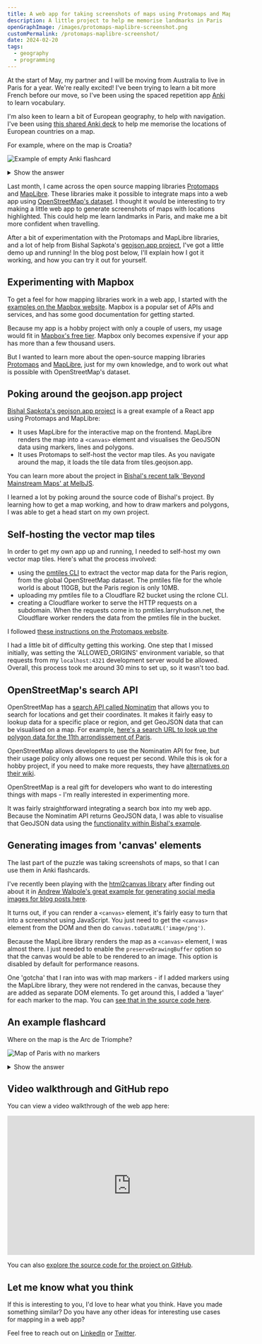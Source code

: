 ```yaml
---
title: A web app for taking screenshots of maps using Protomaps and MapLibre
description: A little project to help me memorise landmarks in Paris
openGraphImage: /images/protomaps-maplibre-screenshot.png
customPermalink: /protomaps-maplibre-screenshot/
date: 2024-02-20
tags:
  - geography
  - programming
---
```


At the start of May, my partner and I will be moving from Australia to live in Paris for a year. We're really excited! I've been trying to learn a bit more French before our move, so I've been using the spaced repetition app [Anki](https://apps.ankiweb.net/) to learn vocabulary.

I'm also keen to learn a bit of European geography, to help with navigation. I've been using [this shared Anki deck](https://ankiweb.net/shared/info/1927594591) to help me memorise the locations of European countries on a map.

For example, where on the map is Croatia?

![Example of empty Anki flashcard](/images/protomaps-maplibre-screenshot/anki_geography_emptymap.png)

<details>
  <summary>Show the answer</summary>
  <div>

![Example of Anki flashcard with Croatia highlighted](/images/protomaps-maplibre-screenshot/anki_geography_croatia.png)

</div>
</details>

Last month, I came across the open source mapping libraries [Protomaps](https://protomaps.com) and [MapLibre](https://maplibre.org). These libraries make it possible to integrate maps into a web app using [OpenStreetMap's dataset](https://www.openstreetmap.org/). I thought it would be interesting to try making a little web app to generate screenshots of maps with locations highlighted. This could help me learn landmarks in Paris, and make me a bit more confident when travelling.

After a bit of experimentation with the Protomaps and MapLibre libraries, and a lot of help from Bishal Sapkota's [geojson.app project](https://github.com/bishalspkt/geojson-app), I've got a little demo up and running! In the blog post below, I'll explain how I got it working, and how you can try it out for yourself.

## Experimenting with Mapbox

To get a feel for how mapping libraries work in a web app, I started with the [examples on the Mapbox website](https://docs.mapbox.com/help/getting-started/web-apps/). Mapbox is a popular set of APIs and services, and has some good documentation for getting started. 

Because my app is a hobby project with only a couple of users, my usage would fit in [Mapbox's free tier](https://www.mapbox.com/pricing). Mapbox only becomes expensive if your app has more than a few thousand users.

But I wanted to learn more about the open-source mapping libraries [Protomaps](https://protomaps.com) and [MapLibre](https://maplibre.org/maplibre-gl-js/docs/), just for my own knowledge, and to work out what is possible with OpenStreetMap's dataset.

## Poking around the geojson.app project

[Bishal Sapkota's geojson.app project](https://github.com/bishalspkt/geojson-app) is a great example of a React app using Protomaps and MapLibre:
- It uses MapLibre for the interactive map on the frontend. MapLibre renders the map into a `<canvas>` element and visualises the GeoJSON data using markers, lines and polygons. 
- It uses Protomaps to self-host the vector map tiles. As you navigate around the map, it loads the tile data from tiles.geojson.app.

You can learn more about the project in [Bishal's recent talk 'Beyond Mainstream Maps' at MelbJS](https://www.youtube.com/watch?v=btaqCJSIG-E).

I learned a lot by poking around the source code of Bishal's project. By learning how to get a map working, and how to draw markers and polygons, I was able to get a head start on my own project. 

## Self-hosting the vector map tiles

In order to get my own app up and running, I needed to self-host my own vector map tiles. Here's what the process involved:
- using the [pmtiles CLI](https://docs.protomaps.com/pmtiles/cli#extract) to extract the vector map data for the Paris region, from the global OpenStreetMap dataset. The pmtiles file for the whole world is about 110GB, but the Paris region is only 10MB.
- uploading my pmtiles file to a Cloudflare R2 bucket using the rclone CLI.
- creating a Cloudflare worker to serve the HTTP requests on a subdomain. When the requests come in to pmtiles.larryhudson.net, the Cloudflare worker renders the data from the pmtiles file in the bucket.

I followed [these instructions on the Protomaps website](https://docs.protomaps.com/deploy/cloudflare).

I had a little bit of difficulty getting this working. One step that I missed initially, was setting the 'ALLOWED_ORIGINS' environment variable, so that requests from my `localhost:4321` development server would be allowed. Overall, this process took me around 30 mins to set up, so it wasn't too bad. 

## OpenStreetMap's search API 

OpenStreetMap has a [search API called Nominatim](https://nominatim.openstreetmap.org/) that allows you to search for locations and get their coordinates. It makes it fairly easy to lookup data for a specific place or region, and get GeoJSON data that can be visualised on a map. For example, [here's a search URL to look up the polygon data for the 11th arrondissement of Paris](https://nominatim.openstreetmap.org/search?q=18th%20arrondissement%20paris&format=geojson&polygon_geojson=1). 

OpenStreetMap allows developers to use the Nominatim API for free, but their usage policy only allows one request per second. While this is ok for a hobby project, if you need to make more requests, they have [alternatives on their wiki](https://wiki.openstreetmap.org/wiki/Nominatim#Alternatives_/_Third-party_providers).

OpenStreetMap is a real gift for developers who want to do interesting things with maps - I'm really interested in experimenting more.

It was fairly straightforward integrating a search box into my web app. Because the Nominatim API returns GeoJSON data, I was able to visualise that GeoJSON data using the [functionality within Bishal's example](https://github.com/bishalspkt/geojson-app/blob/27f5960212ec66ee1e5669050885f822046cf79c/src/lib/map-utils.tsx#L68C1-L84C2).

## Generating images from 'canvas' elements

The last part of the puzzle was taking screenshots of maps, so that I can use them in Anki flashcards.

I've recently been playing with the [html2canvas library](https://html2canvas.hertzen.com/) after finding out about it in [Andrew Walpole's great example for generating social media images for blog posts here](https://github.com/walpolea/andrewwalpole.com/blob/master/src/pages/preview/[slug].astro).

It turns out, if you can render a `<canvas>` element, it's fairly easy to turn that into a screenshot using JavaScript. You just need to get the `<canvas>` element from the DOM and then do `canvas.toDataURL('image/png')`.

Because the MapLibre library renders the map as a `<canvas>` element, I was almost there. I just needed to enable the `preserveDrawingBuffer` option so that the canvas would be able to be rendered to an image. This option is disabled by default for performance reasons.

One 'gotcha' that I ran into was with map markers - if I added markers using the MapLibre library, they were not rendered in the canvas, because they are added as separate DOM elements. To get around this, I added a 'layer' for each marker to the map. You can [see that in the source code here](https://github.com/larryhudson/astro-protomaps-maplibre-screenshot/blob/6627c158774bf0bf4d5c080511136767d1550f50/src/utils/map-utils.ts#L117C13-L129C16). 

## An example flashcard

Where on the map is the Arc de Triomphe?

![Map of Paris with no markers](/images/protomaps-maplibre-screenshot/paris_empty.png)

<details>
  <summary>Show the answer</summary>
  <div>

![Map of Paris with a marker on the Arc de Triomphe](/images/protomaps-maplibre-screenshot/arc_compressed.png)

</div>
</details>

## Video walkthrough and GitHub repo

You can view a video walkthrough of the web app here:

<iframe width="560" height="315" src="https://www.youtube-nocookie.com/embed/FGsWjBhFo3c?si=lI5A3UE_wWVhbEtv" title="YouTube video player" frameborder="0" allow="accelerometer; autoplay; clipboard-write; encrypted-media; gyroscope; picture-in-picture; web-share" allowfullscreen></iframe>

You can also [explore the source code for the project on GitHub](https://github.com/larryhudson/astro-protomaps-maplibre-screenshot/).

## Let me know what you think

If this is interesting to you, I'd love to hear what you think. Have you made something similar? Do you have any other ideas for interesting use cases for mapping in a web app?

Feel free to reach out on [LinkedIn](https://www.linkedin.com/in/larryhudson4/) or [Twitter](https://twitter.com/larryhudsondev).